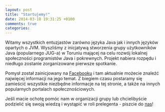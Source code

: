 ```yaml
---
layout: post
title: "Startujemy!"
date: 2014-03-18 19:31:25 +0100
comments: true
categories: 
---
```

Witamy wszystkich entuzjastów zarówno języka Java jak i innych języków opartych o JVM. Wyszliśmy z inicjatywą stworzenia grupy użytkowników Java (popularnego JUG-a) w Toruniu mającej na celu rozwój lokalnej społeczności programistów Java i pokrewnych. Projekt nabiera rozpędu i niedługo zostanie zorganizowane pierwsze spotkanie.

Pomysł został zainicjowany na [Facebooku](https://www.facebook.com/tak.dla.juga.w.toruniu) i tam aktualnie możecie znaleźć najwięcej informacji na jego temat. Z biegiem czasu postaramy się zamieścić wszystkie niezbędne informacje na tej stronie, a także na innych popularnych portalach społecznościowych.

Jeśli macie ochotę pomóc nam w organizacji grupy lub chcielibyście podzielić się swoją wiedzą i wystąpić w roli prelegenta - piszcie do [nas](https://www.facebook.com/tak.dla.juga.w.toruniu)!